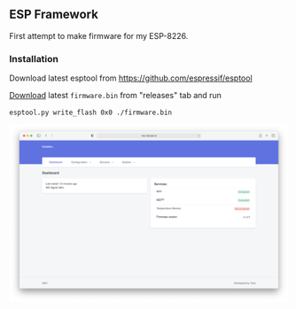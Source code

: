 ## ESP Framework

First attempt to make firmware for my ESP-8226.

### Installation 
Download latest esptool from https://github.com/espressif/esptool

[Download](https://github.com/yuksbg/esp8226-firmware/releases/latest/download/firmware.bin) latest `firmware.bin` from "releases" tab and run

```
esptool.py write_flash 0x0 ./firmware.bin
```

![Alt text](.github/shot_2.png?raw=true "Screenshot")